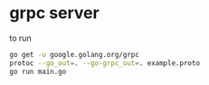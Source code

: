 # grpc server

to run
```bash
go get -u google.golang.org/grpc
protoc --go_out=. --go-grpc_out=. example.proto
go run main.go
```